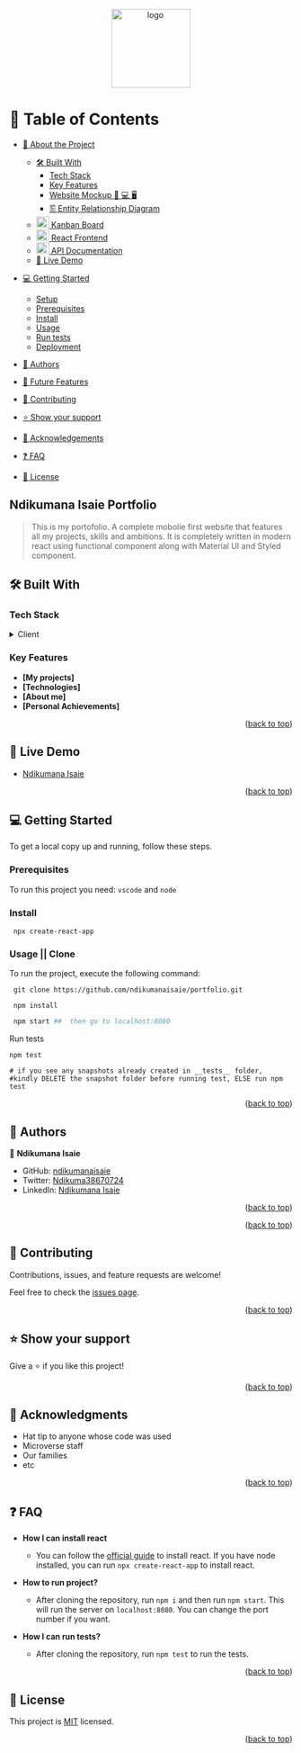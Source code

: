 <a name="readme-top"></a>

<div align="center">

  <img src="https://user-images.githubusercontent.com/84629565/202665566-ba1a8ed3-041f-45bc-b21b-efdcc357189b.png" alt="logo" width="140"  height="auto" />
  <br/>

</div>

<!-- TABLE OF CONTENTS -->

# 📗 Table of Contents

- [📖 About the Project](#about-project)
  - [🛠 Built With](#built-with)
    - [Tech Stack](#tech-stack)
    - [Key Features](#key-features)
    - [Website Mockup 📱 💻 🖥️](#screenshots)
    - [🖺 Entity Relationship Diagram](#er-diagram)
  - [<img src="https://cdn-icons-png.flaticon.com/512/5360/5360804.png" width="23" height="20"/> Kanban Board](#kanban-board)
  - [<img src="https://upload.wikimedia.org/wikipedia/commons/thumb/a/a7/React-icon.svg/539px-React-icon.svg.png" width="23" height="20"/> React Frontend](#react-frontend)
  - [<img src="https://emojipedia-us.s3.amazonaws.com/source/microsoft-teams/337/spiral-notepad_1f5d2-fe0f.png" width="23" height="20"/> API Documentation](#api-docs)
  - [🚀 Live Demo](#live-demo)
  
- [💻 Getting Started](#getting-started)
  - [Setup](#setup)
  - [Prerequisites](#prerequisites)
  - [Install](#install)
  - [Usage](#usage)
  - [Run tests](#run-tests)
  - [Deployment](#triangular_flag_on_post-deployment)
- [👥 Authors](#authors)
- [🔭 Future Features](#future-features)
- [🤝 Contributing](#contributing)
- [⭐️ Show your support](#support)
- [🙏 Acknowledgements](#acknowledgements)
- [❓ FAQ](#faq)
- [📝 License](#license)

<!-- PROJECT DESCRIPTION -->

## Ndikumana Isaie Portfolio

> This is my portofolio. A complete mobolie first website that features all my projects, skills and ambitions. It is completely written in modern react using functional component along with Material UI and Styled component.
## 🛠 Built With <a name="built-with"></a>

### Tech Stack <a name="tech-stack"></a>

<details>
  <summary>Client</summary>
  <ul>
    <li><a href="https://reactjs.org/">React.js</a></li>
    <li><a href="https://reactjs.org/">Material UI</a></li>
    <li><a href="https://reactjs.org/">Styled Components</a></li>
    <li><a href="https://reactjs.org/">webpack</a></li>
  </ul>
</details>

<!-- Features -->

### Key Features <a name="key-features"></a>

- **[My projects]**
- **[Technologies]**
- **[About me]**
- **[Personal Achievements]**

<p align="right">(<a href="#readme-top">back to top</a>)</p>

## 🚀 Live Demo <a name="live-demo"></a>

- [Ndikumana Isaie](https://ndikumanaisaie.netlify.app/)

<p align="right">(<a href="#readme-top">back to top</a>)</p>

<!-- GETTING STARTED -->
## 💻 Getting Started <a name="getting-started"></a>

To get a local copy up and running, follow these steps.
### Prerequisites

To run this project you need:
`vscode` and `node`

### Install
```
 npx create-react-app
```
### Usage || Clone

To run the project, execute the following command:

```
 git clone https://github.com/ndikumanaisaie/portfolio.git
```

```
 npm install
```

```sh
 npm start ##  then go to localhost:8080
```

Run tests
```
npm test

# if you see any snapshots already created in __tests__ folder, 
#kindly DELETE the snapshot folder before running test, ELSE run npm test

```

<p align="right">(<a href="#readme-top">back to top</a>)</p>

<!-- AUTHORS -->

## 👥 Authors  <a name="authors"></a>


👤 **Ndikumana Isaie**

- GitHub: [ndikumanaisaie](https://github.com/ndikumanaisaie)
- Twitter: [Ndikuma38670724](https://twitter.com/Ndikuma38670724)
- LinkedIn: [Ndikumana Isaie](https://www.linkedin.com/in/ndikumanaisaie/)

<p align="right">(<a href="#readme-top">back to top</a>)</p>

<!-- FUTURE FEATURES -->

<p align="right">(<a href="#readme-top">back to top</a>)</p>

<!-- CONTRIBUTING -->

## 🤝 Contributing <a name="contributing"></a>

Contributions, issues, and feature requests are welcome!

Feel free to check the [issues page](../../issues/).

<p align="right">(<a href="#readme-top">back to top</a>)</p>

<!-- SUPPORT -->

## ⭐️ Show your support <a name="support"></a>

Give a ⭐️ if you like this project!

<p align="right">(<a href="#readme-top">back to top</a>)</p>

<!-- ACKNOWLEDGEMENTS -->

## 🙏 Acknowledgments <a name="acknowledgements"></a>

- Hat tip to anyone whose code was used
- Microverse staff
- Our families
- etc

<p align="right">(<a href="#readme-top">back to top</a>)</p>

<!-- FAQ (optional) -->

## ❓ FAQ <a name="faq"></a>

- **How I can install react**

  - You can follow the [official guide](https://react.dev/learn) to install react. If you have node installed, you can run `npx create-react-app` to install react.

- **How to run project?**

  - After cloning the repository, run `npm i` and then run `npm start`. This will run the server on `localhost:8080`. You can change the port number if you want.

- **How I can run tests?**
  
    - After cloning the repository, run `npm test` to run the tests. 
<p align="right">(<a href="#readme-top">back to top</a>)</p>

<!-- LICENSE -->

## 📝 License <a name="license"></a>

This project is [MIT](./MIT.md) licensed.

<p align="right">(<a href="#readme-top">back to top</a>)</p>
